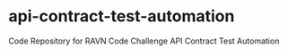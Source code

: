 # api-contract-test-automation
Code Repository for RAVN Code Challenge  API Contract Test Automation
